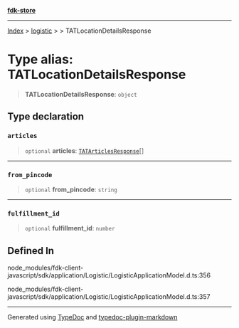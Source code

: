 [**fdk-store**](../../../README.md)
***

[Index](../../../API.md) > [logistic](../../README.md) > [<internal>](../README.md) > TATLocationDetailsResponse

# Type alias: TATLocationDetailsResponse

> **TATLocationDetailsResponse**: `object`

## Type declaration

### `articles`

> `optional` **articles**: [`TATArticlesResponse`](type-alias.TATArticlesResponse.md)[]

***

### `from_pincode`

> `optional` **from\_pincode**: `string`

***

### `fulfillment_id`

> `optional` **fulfillment\_id**: `number`

## Defined In

node\_modules/fdk-client-javascript/sdk/application/Logistic/LogisticApplicationModel.d.ts:356

node\_modules/fdk-client-javascript/sdk/application/Logistic/LogisticApplicationModel.d.ts:357

***
Generated using [TypeDoc](https://typedoc.org/) and [typedoc-plugin-markdown](https://www.npmjs.com/package/typedoc-plugin-markdown)
